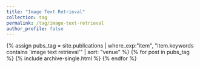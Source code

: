 ```yaml
---
title: "Image Text Retrieval"
collection: tag
permalink: /tag/image-text-retrieval
author_profile: false
---
```

{% assign pubs_tag = site.publications | where_exp:"item", "item.keywords contains 'image text retrieval'" | sort: "venue" %}
{% for post in pubs_tag %}
  {% include archive-single.html %}
{% endfor %}